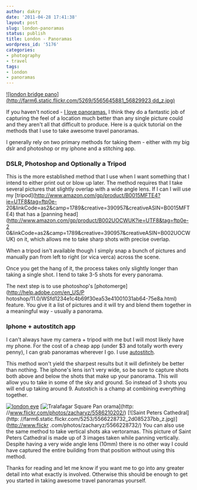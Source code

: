 ```yaml
---
author: dakry
date: '2011-04-28 17:41:38'
layout: post
slug: london-panoramas
status: publish
title: London - Panoramas
wordpress_id: '5176'
categories:
- photography
- travel
tags:
- london
- panoramas
---
```


[![london bridge pano](http://farm6.static.flickr.com/5269/5565645881_56829923
dd_z.jpg)](http://www.flickr.com/photos/zacharyz/5565645881/)

If you haven't noticed - [I love
panoramas.](http://zaczadell.com/tag/panoramas/) I think they do a fantastic
job of capturing the feel of a location much better than any single picture
could and they aren't all that difficult to produce. Here is a quick tutorial
on the methods that I use to take awesome travel panoramas.

I generally rely on two primary methods for taking them - either with my big
dslr and photoshop or my iphone and a stitching app.

### DSLR, Photoshop and Optionally a Tripod

  
This is the more established method that I use when I want something that I
intend to either print out or blow up later. The method requires that I take
several pictures that slightly overlap with a wide angle lens. If I can I will
use my [tripod](http://www.amazon.com/gp/product/B0015MFTE4?ie=UTF8&tag=ftp0e-
20&linkCode=as2&camp=1789&creative=390957&creativeASIN=B0015MFTE4) that has a
[panning head](http://www.amazon.com/gp/product/B002UOCWUK?ie=UTF8&tag=ftp0e-2
0&linkCode=as2&camp=1789&creative=390957&creativeASIN=B002UOCWUK) on it, which
allows me to take sharp shots with precise overlap.

When a tripod isn't available though I simply snap a bunch of pictures and
manually pan from left to right (or vica verca) across the scene.

Once you get the hang of it, the process takes only slightly longer than
taking a single shot. I tend to take 3-5 shots for every panorama.

The next step is to use photoshop's [photomerge](http://help.adobe.com/en_US/P
hotoshop/11.0/WSfd1234e1c4b69f30ea53e41001031ab64-75e8a.html) feature. You
give it a list of pictures and it will try and blend them together in a
meaningful way - usually a panorama.

### Iphone + autostitch app

  
I can't always have my camera + tripod with me but I will most likely have my
phone. For the cost of a cheap app (under $3 and totally worth every penny), I
can grab panoramas wherever I go. I use
[autostitch](http://www.cloudburstresearch.com/autostitch/autostitch.html).

This method won't yield the sharpest results but it will definitely be better
than nothing. The iphone's lens isn't very wide, so be sure to capture shots
both above and below the shots that make up your panorama. This will allow you
to take in some of the sky and ground. So instead of 3 shots you will end up
taking around 9. Autostich is a champ at combining everything together.

[![london eye](http://farm6.static.flickr.com/5225/5565642185_9bc61d33e7_z.jpg
)](http://www.flickr.com/photos/zacharyz/5565642185/) [![Tralafagar Square Pan
orama](http://farm6.static.flickr.com/5293/5586210202_193784efea_z.jpg)](http:
//www.flickr.com/photos/zacharyz/5586210202/) [![Saint Peters Cathedral](http:
//farm6.static.flickr.com/5253/5566228732_2d085237bb_z.jpg)](http://www.flickr
.com/photos/zacharyz/5566228732/) You can also use the same method to take
vertical shots aka vertoramas. This picture of Saint Peters Cathedral is made
up of 3 images taken while panning vertically. Despite having a very wide
angle lens (10mm) there is no other way I could have captured the entire
building from that position without using this method.

Thanks for reading and let me know if you want me to go into any greater
detail into what exactly is involved. Otherwise this should be enough to get
you started in taking awesome travel panoramas yourself.

